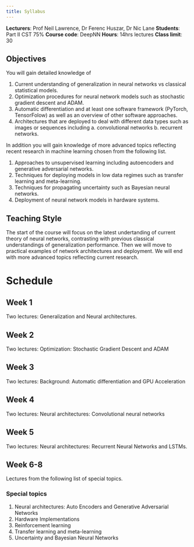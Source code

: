 ```yaml
---
title: Syllabus
---
```


**Lecturers**: Prof Neil Lawrence, Dr Ferenc Huszar, Dr Nic Lane
**Students**:  Part II CST 75%
**Course code**:  DeepNN
**Hours**: 14hrs lectures
**Class limit**: 30

## Objectives

You will gain detailed knowledge of

1. Current understanding of generalization in neural networks vs classical statistical models.
2. Optimization procedures for neural network models such as stochastic gradient descent and ADAM.
3. Automatic differentiation and at least one software framework (PyTorch, TensorFolow) as well as an overview of other software approaches.
4. Architectures that are deployed to deal with different data types such as images or sequences including 
    a. convolutional networks
    b. recurrent networks.

In addition you will gain knowledge of more advanced topics reflecting recent research in machine learning chosen from the following list.

1. Approaches to unsupervised learning including autoencoders and generative adversarial networks.
2. Techniques for deploying models in low data regimes such as transfer learning and meta-learning.
3. Techniques for propagating uncertainty such as Bayesian neural networks. 
4. Deployment of neural network models in hardware systems.

## Teaching Style

The start of the course will focus on the latest undertanding of current theory of neural networks, contrasting with previous classical understandings of generalization performance. Then we will move to practical examples of network architectures and deployment. We will end with more advanced topics reflecting current research.

# Schedule

## Week 1 

Two lectures: Generalization and Neural architectures.

## Week 2

Two lectures: Optimization: Stochastic Gradient Descent and ADAM

## Week 3

Two lectures: Background: Automatic differentiation and GPU Acceleration

## Week 4

Two lectures: Neural architectures: Convolutional neural networks

## Week 5

Two lectures: Neural architectures: Recurrent Neural Networks and LSTMs.

## Week 6-8

Lectures from the following list of special topics.

### Special topics

1. Neural architectures: Auto Encoders and Generative Adversarial Networks
2. Hardware Implementations
3. Reinforcement learning
4. Transfer learning and meta-learning
5. Uncertainty and Bayesian Neural Networks
